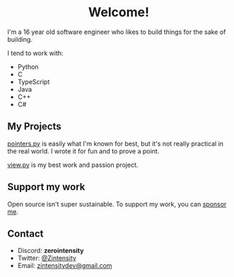 <h1 align="center">Welcome!</h1>
I'm a 16 year old software engineer who likes to build things for the sake of building.

I tend to work with:

- Python
- C
- TypeScript
- Java
- C++
- C#

## My Projects

[pointers.py](https://github.com/ZeroIntensity/pointers.py) is easily what I'm known for best, but it's not really practical in the real world. I wrote it for fun and to prove a point.

[view.py](https://github.com/ZeroIntensity/view.py) is my best work and passion project.
## Support my work

Open source isn't super sustainable. To support my work, you can [sponsor me](https://github.com/sponsors/ZeroIntensity).

## Contact

- Discord: **zerointensity**
- Twitter: [@Zintensity](https://twitter.com/ZIntensity)
- Email: zintensitydev@gmail.com
